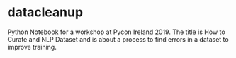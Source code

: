 # datacleanup
Python Notebook for a workshop at Pycon Ireland 2019. The title is How to Curate and NLP Dataset and is about a process to find errors in a dataset to improve training.
